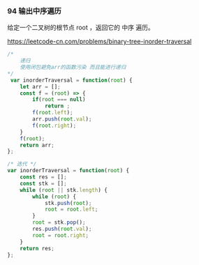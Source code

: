 ### 94 输出中序遍历

给定一个二叉树的根节点 root ，返回它的 中序 遍历。

https://leetcode-cn.com/problems/binary-tree-inorder-traversal

```javascript
/* 
	递归 
	使用闭包避免arr的函数污染 而且能进行递归
*/
 var inorderTraversal = function(root) {
    let arr = [];
    const f = (root) => {
        if(root === null)
            return ;
        f(root.left);
        arr.push(root.val);
        f(root.right);   
    }
    f(root);
    return arr;
};

/* 迭代 */
var inorderTraversal = function(root) {
    const res = [];
    const stk = [];
    while (root || stk.length) {
        while (root) {
            stk.push(root);
            root = root.left;
        }
        root = stk.pop();
        res.push(root.val);
        root = root.right;
    }
    return res;
};
```

